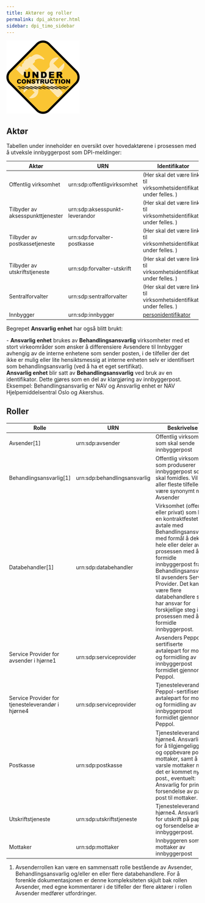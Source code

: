 ```yaml
---
title: Aktører og roller
permalink: dpi_aktorer.html
sidebar: dpi_timo_sidebar
---
```


![](/images/dpi/underarbeide.png)


## Aktør

Tabellen under inneholder en oversikt over hovedaktørene i prosessen med
å utveksle innbyggerpost som DPI-meldinger:

| Aktør     | URN     | Identifikator    | Beskrivelse  |
| --- | --- | --- | --- |
| Offentlig virksomhet          | urn:sdp:offentligvirksomhet         | (Her skal det være link til virksomhetsidentifikator under felles. ) | Offentlig virksomhet eller annen virksomhet som utfører en offentlig oppgave på vegne av en offentlig virksomhet                            |
| Tilbyder av aksesspunkttjenester | urn:sdp:aksesspunkt-leverandor | (Her skal det være link til virksomhetsidentifikator under felles. ) | Peppol-sertifisert Service Provider (offentlig eller privat) som tilbyr aksesspunkttjenester for sending via Peppol                      |
| Tilbyder av postkassetjeneste | urn:sdp:forvalter-postkasse         |(Her skal det være link til virksomhetsidentifikator under felles. ) | Virksomhet (offentlig eller privat) som tilbyr postkassetjenester, enten direkte eller via underleverandører                                |
| Tilbyder av utskriftstjeneste | urn:sdp:forvalter-utskrift          | (Her skal det være link til virksomhetsidentifikator under felles. ) | Virksomhet (offentlig eller privat) som tilbyr utskriftstjeneste, enten direkte eller via underleverandører                                 |
| Sentralforvalter              | urn:sdp:sentralforvalter            |(Her skal det være link til virksomhetsidentifikator under felles. ) | Ansvarlig for forvaltning/kontroll av forholdet mellom offentlig virksomhet, mottaker og tilbydere av aksesspunkttjeneste/postkassetjeneste/utskriftstjeneste |
| Innbygger                     | urn:sdp:innbygger                   | [personidentifikator](personidentifikator.html)           | Mottaker av innbyggerpost                                                                                                                |

Begrepet **Ansvarlig enhet** har også blitt brukt:

\- **Ansvarlig enhet** brukes av **Behandlingsansvarlig** virksomheter
med et stort virkeområder som ønsker å differensiere Avsendere til
Innbygger avhengig av de interne enhetene som sender posten, i de
tilfeller der det ikke er mulig eller lite hensiktsmessig at interne
enheten selv er identifisert som behandlingsansvarlig (ved å ha et eget
sertifikat).  
**Ansvarlig enhet** blir satt av **Behandlingsansvarlig** ved bruk av en
identifikator. Dette gjøres som en del av klargjøring av innbyggerpost.  
Eksempel: Behandlingsansvarlig er NAV og Ansvarlig enhet er NAV
Hjelpemiddelsentral Oslo og Akershus.

## Roller

| Rolle    | URN     | Beskrivelse    |                                   
| --- | --- | --- |
| Avsender\[1\]     | urn:sdp:avsender             | Offentlig virksomhet som skal sende innbyggerpost |
| Behandlingsansvarlig\[1\] | urn:sdp:behandlingsansvarlig | Offentlig virksomhet som produserer innbyggerpost som skal fomidles. Vil i de aller fleste tilfeller være synonymt med Avsender                                                                                                                                       |
| Databehandler\[1\]        | urn:sdp:databehandler        | Virksomhet (offentlig eller privat) som har en kontraktfestet avtale med Behandlingsansvarlig med formål å dekke hele eller deler av prosessen med å formidle innbyggerpost fra Behandlingsansvarlig til avsenders Service Provider. Det kan være flere databehandlere som har ansvar for forskjellige steg i prosessen med å formidle innbyggerpost. |
| Service Provider for avsender i hjørne1        | urn:sdp:serviceprovider    | Avsenders Peppol-sertifiserte avtalepart for mottak og formidling av innbyggerpost formidlet gjennom Peppol.                                                                                                                            |
| Service Provider for tjenesteleverandør i hjørne4        | urn:sdp:serviceprovider    | Tjenesteleverandørs Peppol-sertifiserte avtalepart for mottak og formidling av innbyggerpost formidlet gjennom Peppol.                                                                                                                            |
| Postkasse            | urn:sdp:postkasse            | Tjenesteleverandør i hjørne4. Ansvarlig for å tilgjengeliggjøre og oppbevare post til mottaker, samt å varsle mottaker når det er kommet ny post., eventuelt: Ansvarlig for print og forsendelse av papir post til mottaker.                                                       |
| Utskriftstjeneste           | urn:sdp:utskriftstjeneste            | Tjenesteleverandør i hjørne4. Ansvarlig for utskrift på papir og forsendelse av innbyggerpost.                                                       |
| Mottaker                  | urn:sdp:mottaker             | Innbyggeren som er mottaker av innbyggerpost                                                                                                                                                                                                                                                                                                          |

<!-- TODO: Bør inn med figur som viser samanhengen -->
<!-- TODO:Endre linkingen -->
1.  Avsenderrollen kan være en sammensatt rolle bestående av Avsender,
    Behandlingsansvarlig og/eller en eller flere databehandlere. For å
    forenkle dokumentasjonen er denne kompleksiteten skjult bak rollen
    Avsender, med egne kommentarer i de tilfeller der flere aktører i
    rollen Avsender medfører utfordringer.



